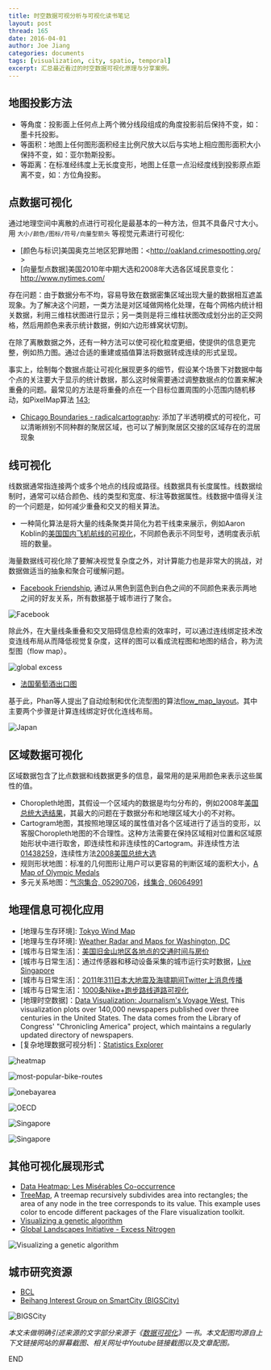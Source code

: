 ```yaml
---
title: 时空数据可视分析与可视化读书笔记
layout: post
thread: 165
date: 2016-04-01
author: Joe Jiang
categories: documents
tags: [visualization, city, spatio, temporal]
excerpt: 汇总最近看过的时空数据可视化原理与分享案例。
---
```


## 地图投影方法

 - 等角度：投影面上任何点上两个微分线段组成的角度投影前后保持不变，如：墨卡托投影。
 - 等面积：地图上任何图形面积经主比例尺放大以后与实地上相应图形面积大小保持不变，如：亚尔勃斯投影。
 - 等距离：在标准经纬度上无长度变形，地图上任意一点沿经度线到投影原点距离不变，如：方位角投影。
 
## 点数据可视化

通过地理空间中离散的点进行可视化是最基本的一种方法，但其不具备尺寸大小。用 `大小/颜色/图标/符号/向量型箭头` 等视觉元素进行可视化:

 - [颜色与标识]美国奥克兰地区犯罪地图：<http://oakland.crimespotting.org/  >
 - [向量型点数据]美国2010年中期大选和2008年大选各区域民意变化：<http://www.nytimes.com/>

存在问题：由于数据分布不均，容易导致在数据密集区域出现大量的数据相互遮盖现象。为了解决这个问题，一类方法是对区域做网格化处理，在每个网格内统计相关数据，利用三维柱状图进行显示；另一类则是将三维柱状图改成划分出的正交网格，然后用颜色来表示统计数据，例如六边形蜂窝状切割。

在除了离散数据之外，还有一种方法可以使可视化粒度更细，使提供的信息更完整，例如热力图。通过合适的重建或插值算法将数据转成连续的形式呈现。

事实上，绘制每个数据点能让可视化展现更多的细节，假设某个场景下对数据中每个点的关注要大于显示的统计数据，那么这时候需要通过调整数据点的位置来解决重叠的问题。最常见的方法是将重叠的点在一个目标位置周围的小范围内随机移动，如PixelMap算法 [143](http://bib.dbvis.de/uploadedFiles/143.pdf  );

 - [Chicago Boundaries - radicalcartography](http://www.radicalcartography.net/index.html?chicagodots  ): 添加了半透明模式的可视化，可以清晰辨别不同种群的聚居区域，也可以了解到聚居区交接的区域存在的混居现象
 
## 线可视化

线数据通常指连接两个或多个地点的线段或路径。线数据具有长度属性。线数据绘制时，通常可以结合颜色、线的类型和宽度、标注等数据属性。线数据中值得关注的一个问题是，如何减少重叠和交叉的相关算法。

 - 一种简化算法是将大量的线条聚类并简化为若干线束来展示，例如Aaron Koblin的[美国国内飞机航线的可视化](http://www.aaronkoblin.com/work/flightpatterns/  )，不同颜色表示不同型号，透明度表示航班的数量。
 
海量数据线可视化除了要解决视觉复杂度之外，对计算能力也是非常大的挑战，对数据做适当的抽象和聚合可缓解问题。

 - [Facebook Friendship](http://www.facebook.com/notes/facebook-engineering/visualizing-friendships/469716398919  ), 通过从黑色到蓝色到白色之间的不同颜色来表示两地之间的好友关系，所有数据基于城市进行了聚合。

![Facebook](/assets/2016/2016-04-01-facebook-map.png)


除此外，在大量线条重叠和交叉阻碍信息检索的效率时，可以通过连线绑定技术改变连线布局从而降低视觉复杂度，这样的图可以看成流程图和地图的结合，称为流型图（flow map）。

![global excess](/assets/2016/2016-04-01-global-excess.png)

 - [法国葡萄酒出口图](http://en.wikipedia.org/wiki/Flow_map  )
 
基于此，Phan等人提出了自动绘制和优化流型图的算法[flow_map_layout](http://vis.stanford.edu/files/2005-FlowMapLayout-InfoVis.pdf  )。其中主要两个步骤是计算连线绑定好优化连线布局。

![Japan](/assets/2016/2016-04-01-japan.png)

## 区域数据可视化

区域数据包含了比点数据和线数据更多的信息，最常用的是采用颜色来表示这些属性的值。

 - Choropleth地图，其假设一个区域内的数据是均匀分布的，例如2008年[美国总统大选结果](http://elections.nytimes.com/2008/results/president/map.html  )，其最大的问题在于数据分布和地理区域大小的不对称。
 - Cartogram地图，其按照地理区域的属性值对各个区域进行了适当的变形，以客服Choropleth地图的不合理性。这种方法需要在保持区域相对位置和区域原始形状中进行取舍，即连续性和非连续性的Cartogram。非连续性方法[01438259](http://ieeexplore.ieee.org/stamp/stamp.jsp?tp=&arnumber=1438259  )，连续性方法[2008美国总统大选](http://www-personal.umich.edu/~mejn/election/2008/  )
 - 规则形状地图：标准的几何图形让用户可以更容易的判断区域的面积大小，[A Map of Olympic Medals](http://www.nytimes.com/interactive/2008/08/04/sports/olympics/20080804_MEDALCOUNT_MAP.html  )
 - 多元关系地图：[气泡集合, 05290706](http://ieeexplore.ieee.org/stamp/stamp.jsp?tp=&arnumber=5290706  )，[线集合, 06064991](http://ieeexplore.ieee.org/stamp/stamp.jsp?tp=&arnumber=6064991  )
 
## 地理信息可视化应用

 - [地理与生存环境]: [Tokyo Wind Map](http://air.nullschool.net/  )
 - [地理与生存环境]: [Weather Radar and Maps for Washington, DC](https://weather.com/weather/radar/interactive/l/USDC0001:1:US  )
 - [城市与日常生活]：[美国旧金山地区各地点的交通时间与房价](http://maps.onebayarea.org/travel_housing/#9.00/37.7880/-122.3915  )
 - [城市与日常生活]：通过传感器和移动设备采集的城市运行实时数据，[Live Singapore](http://senseable.mit.edu/livesingapore/visualizations.html  )
 - [城市与日常生活]：[2011年311日本大地震及海啸期间Twitter上消息传播](https://blog.twitter.com/2011/global-pulse  )
 - [城市与日常生活]：[1000条Nike+跑步路线道路可视化](http://cargocollective.com/coopersmith/WIRED-Joggers-Logged-1 ) 
 - [地理时空数据]：[Data Visualization: Journalism's Voyage West](http://web.stanford.edu/group/ruralwest/cgi-bin/drupal/visualizations/us_newspapers  ), This visualization plots over 140,000 newspapers published over three centuries in the United States. The data comes from the Library of Congress' "Chronicling America" project, which maintains a regularly updated directory of newspapers. 
 - [复杂地理数据可视分析]：[Statistics Explorer](http://stats.oecd.org/OECDregionalstatistics/)

 ![heatmap](/assets/2016/2016-04-01-heatmap-bridges.png)

 ![most-popular-bike-routes](/assets/2016/2016-04-01-most-popular-bike-routes.png)

 ![onebayarea](/assets/2016/2016-04-01-onebayarea.png)

 ![OECD](/assets/2016/2016-04-01-oecd.png)

 ![Singapore](/assets/2016/2016-04-01-singapore-1.png)

 ![Singapore](/assets/2016/2016-04-01-singapore-2.png)

## 其他可视化展现形式

 - [Data Heatmap: Les Misérables Co-occurrence](https://bost.ocks.org/mike/miserables/ )
 - [TreeMap](http://bl.ocks.org/mbostock/raw/4063582/ ), A treemap recursively subdivides area into rectangles; the area of any node in the tree corresponds to its value. This example uses color to encode different packages of the Flare visualization toolkit. 
 - [Visualizing a genetic algorithm ](http://karstenahnert.com/gp/)
 - [Global Landscapes Initiative - Excess Nitrogen](http://sunsp.net/demo/GeogTreeMaps/)

 ![Visualizing a genetic algorithm](/assets/2016/2016-04-01-algorithm.png)

## 城市研究资源

 - [BCL](http://www.beijingcitylab.com/)
 - [Beihang Interest Group on SmartCity (BIGSCity)](http://www.smartcity-buaa.org/)

 ![BIGSCity](/assets/2016/2016-04-01-smartcity-beijing-subway-inter-line-passenger-flow.png)

*本文未做明确引述来源的文字部分来源于《[数据可视化](https://book.douban.com/subject/25760272/)》一书。本文配图均源自上下文链接网站的屏幕截图、相关网址中Youtube链接截图以及文章配图。*

END